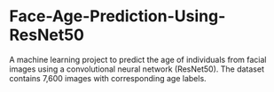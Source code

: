 # Face-Age-Prediction-Using-ResNet50
A machine learning project to predict the age of individuals from facial images using a convolutional neural network (ResNet50). The dataset contains 7,600 images with corresponding age labels.
